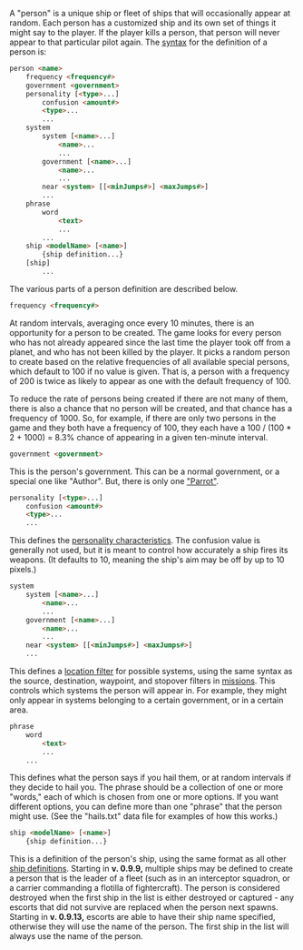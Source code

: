 A "person" is a unique ship or fleet of ships that will occasionally appear at random. Each person has a customized ship and its own set of things it might say to the player. If the player kills a person, that person will never appear to that particular pilot again. The [syntax](DataFormat.md#grammar-specifications) for the definition of a person is:

```html
person <name>
	frequency <frequency#>
	government <government>
	personality [<type>...]
		confusion <amount#>
		<type>...
		...
	system
		system [<name>...]
			<name>...
			...
		government [<name>...]
			<name>...
			...
		near <system> [[<minJumps#>] <maxJumps#>]
		...
	phrase
		word
			<text>
			...
		...
	ship <modelName> [<name>]
		{ship definition...}
	[ship]
		...
```

The various parts of a person definition are described below.

```html
frequency <frequency#>
```

At random intervals, averaging once every 10 minutes, there is an opportunity for a person to be created. The game looks for every person who has not already appeared since the last time the player took off from a planet, and who has not been killed by the player. It picks a random person to create based on the relative frequencies of all available special persons, which default to 100 if no value is given. That is, a person with a frequency of 200 is twice as likely to appear as one with the default frequency of 100.

To reduce the rate of persons being created if there are not many of them, there is also a chance that no person will be created, and that chance has a frequency of 1000. So, for example, if there are only two persons in the game and they both have a frequency of 100, they each have a 100 / (100 * 2 + 1000) = 8.3% chance of appearing in a given ten-minute interval.

```html
government <government>
```

This is the person's government. This can be a normal government, or a special one like "Author". But, there is only one ["Parrot"](https://evn.wikia.com/wiki/Hector).

```html
personality [<type>...]
	confusion <amount#>
	<type>...
	...
```

This defines the [personality characteristics](ShipPersonalities). The confusion value is generally not used, but it is meant to control how accurately a ship fires its weapons. (It defaults to 10, meaning the ship's aim may be off by up to 10 pixels.)

```html
system
	system [<name>...]
		<name>...
		...
	government [<name>...]
		<name>...
		...
	near <system> [[<minJumps#>] <maxJumps#>]
	...
```

This defines a [location filter](LocationFilters) for possible systems, using the same syntax as the source, destination, waypoint, and stopover filters in [missions](CreatingMissions.md#filters). This controls which systems the person will appear in. For example, they might only appear in systems belonging to a certain government, or in a certain area.

```html
phrase
	word
		<text>
		...
	...
```

This defines what the person says if you hail them, or at random intervals if they decide to hail you. The phrase should be a collection of one or more "words," each of which is chosen from one or more options. If you want different options, you can define more than one "phrase" that the person might use. (See the "hails.txt" data file for examples of how this works.)

```html
ship <modelName> [<name>]
	{ship definition...}
```

This is a definition of the person's ship, using the same format as all other [ship definitions](CreatingShips). Starting in **v. 0.9.9,** multiple ships may be defined to create a person that is the leader of a fleet (such as in an interceptor squadron, or a carrier commanding a flotilla of fightercraft). The person is considered destroyed when the first ship in the list is either destroyed or captured - any escorts that did not survive are replaced when the person next spawns. Starting in **v. 0.9.13,** escorts are able to have their ship name specified, otherwise they will use the name of the person. The first ship in the list will always use the name of the person.

